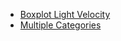 - [Boxplot Light Velocity](Boxplot/boxplot_light_velocity 'include :type=code')
- [Multiple Categories](Boxplot/multiple_categories 'include :type=code')